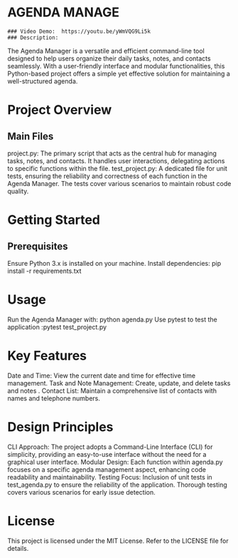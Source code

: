 # AGENDA MANAGE
    ### Video Demo:  https://youtu.be/yWmVQG9Li5k
    ### Description:
The Agenda Manager is a versatile and efficient command-line tool designed to help users organize their daily tasks, notes, and contacts seamlessly. With a user-friendly interface and modular functionalities, this Python-based project offers a simple yet effective solution for maintaining a well-structured agenda.

# Project Overview
## Main Files
project.py: The primary script that acts as the central hub for managing tasks, notes, and contacts. It handles user interactions, delegating actions to specific functions within the file.
test_project.py: A dedicated file for unit tests, ensuring the reliability and correctness of each function in the Agenda Manager. The tests cover various scenarios to maintain robust code quality.


# Getting Started
## Prerequisites
Ensure Python 3.x is installed on your machine.
Install dependencies:
pip install -r requirements.txt


# Usage
Run the Agenda Manager with:  python agenda.py
Use pytest to test the application :pytest test_project.py


# Key Features
Date and Time: View the current date and time for effective time management.
Task and Note Management: Create, update, and delete tasks and notes .
Contact List: Maintain a comprehensive list of contacts with names and telephone numbers.

# Design Principles
CLI Approach: The project adopts a Command-Line Interface (CLI) for simplicity, providing an easy-to-use interface without the need for a graphical user interface.
Modular Design: Each function within agenda.py focuses on a specific agenda management aspect, enhancing code readability and maintainability.
Testing Focus: Inclusion of unit tests in test_agenda.py to ensure the reliability of the application. Thorough testing covers various scenarios for early issue detection.

# License
This project is licensed under the MIT License. Refer to the LICENSE file for details.

